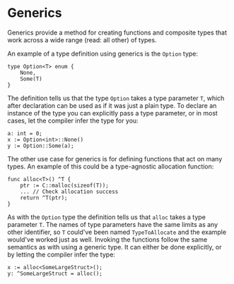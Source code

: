 # Generics

Generics provide a method for creating functions and composite types that work 
across a wide range (read: all other) of types.

An example of a type definition using generics is the `Option` type:

```
type Option<T> enum {
    None,
    Some(T)
}
```

The definition tells us that the type `Option` takes a type parameter `T`, 
which after declaration can be used as if it was just a plain type. To declare 
an instance of the type you can explicitly pass a type parameter, or in most 
cases, let the compiler infer the type for you:

```
a: int = 0;
x := Option<int>::None()
y := Option::Some(a);
```

The other use case for generics is for defining functions that act on many 
types. An example of this could be a type-agnostic allocation function:

```
func alloc<T>() ^T {
    ptr := C::malloc(sizeof(T));
    ... // Check allocation success
    return ^T(ptr);
}
```

As with the `Option` type the definition tells us that `alloc` takes a type 
parameter `T`. The names of type parameters have the same limits as any other 
identifier, so `T` could've been named `TypeToAllocate` and the example 
would've worked just as well. Invoking the functions follow the same semantics 
as with using a generic type. It can either be done explicitly, or by letting 
the compiler infer the type:

```
x := alloc<SomeLargeStruct>();
y: ^SomeLargeStruct = alloc();
```